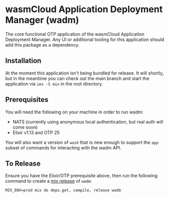 # wasmCloud Application Deployment Manager (wadm)

The core functional OTP application of the wasmCloud Application Deployment Manager. Any UI or additional tooling for this application should add this package as a dependency.

## Installation
At the moment this application isn't being bundled for release. It will shortly, but in the meantime you can check out the main branch and start the application via `iex -S mix` in the root directory. 

## Prerequisites
You will need the following on your machine in order to run wadm:

* NATS (currently using anonymous local authentication, but real auth will come soon)
* Elixir v1.13 and OTP 25

You will also want a version of `wash` that is new enough to support the `app` subset of commands for interacting with the wadm API.

## To Release
Ensure you have the Elixir/OTP prerequisite above, then run the following command to create a [mix release](https://hexdocs.pm/mix/1.13/Mix.Tasks.Release.html) of `wadm`:
```shell
MIX_ENV=prod mix do deps.get, compile, release wadm
```
